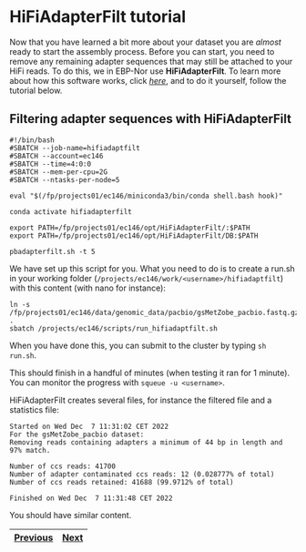 # HiFiAdapterFilt tutorial

Now that you have learned a bit more about your dataset you are *almost* ready to start the assembly process. Before you can start, you need to remove any remaining adapter sequences that may still be attached to your HiFi reads. To do this, we in EBP-Nor use **HiFiAdapterFilt**. To learn more about how this software works, click [*here*](https://github.com/sheinasim/HiFiAdapterFilt), and to do it yourself, follow the tutorial below.

## Filtering adapter sequences with HiFiAdapterFilt

```
#!/bin/bash
#SBATCH --job-name=hifiadaptfilt
#SBATCH --account=ec146
#SBATCH --time=4:0:0
#SBATCH --mem-per-cpu=2G
#SBATCH --ntasks-per-node=5

eval "$(/fp/projects01/ec146/miniconda3/bin/conda shell.bash hook)" 

conda activate hifiadapterfilt

export PATH=/fp/projects01/ec146/opt/HiFiAdapterFilt/:$PATH
export PATH=/fp/projects01/ec146/opt/HiFiAdapterFilt/DB:$PATH

pbadapterfilt.sh -t 5
```

We have set up this script for you. What you need to do is to create a run.sh in your working folder (`/projects/ec146/work/<username>/hifiadaptfilt`) with this content (with nano for instance):

```
ln -s /fp/projects01/ec146/data/genomic_data/pacbio/gsMetZobe_pacbio.fastq.gz . 
sbatch /projects/ec146/scripts/run_hifiadaptfilt.sh
```  
When you have done this, you can submit to the cluster by typing `sh run.sh`.

This should finish in a handful of minutes (when testing it ran for 1 minute). You can monitor the progress with `squeue -u <username>`.

HiFiAdapterFilt creates several files, for instance the filtered file and a statistics file: 

```
Started on Wed Dec  7 11:31:02 CET 2022
For the gsMetZobe_pacbio dataset:
Removing reads containing adapters a minimum of 44 bp in length and 97% match.

Number of ccs reads: 41700
Number of adapter contaminated ccs reads: 12 (0.028777% of total)
Number of ccs reads retained: 41688 (99.9712% of total)

Finished on Wed Dec  7 11:31:48 CET 2022
```

You should have similar content.



|[Previous](https://github.com/ebp-nor/genome-assembly-workshop-2023/blob/main/02_Smudgeplot.md)|[Next](https://github.com/ebp-nor/genome-assembly-workshop-2023/blob/main/04_hifiasm.md)|
|---|---|
